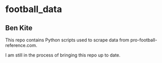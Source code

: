 # football_data

## Ben Kite

This repo contains Python scripts used to scrape data from pro-football-reference.com.

I am still in the process of bringing this repo up to date.

